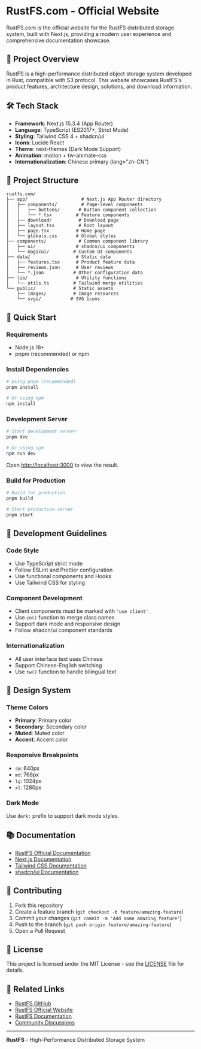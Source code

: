 # RustFS.com - Official Website

RustFS.com is the official website for the RustFS distributed storage system, built with Next.js, providing a modern user experience and comprehensive documentation showcase.

## 🚀 Project Overview

RustFS is a high-performance distributed object storage system developed in Rust, compatible with S3 protocol. This website showcases RustFS's product features, architecture design, solutions, and download information.

## 🛠️ Tech Stack

- **Framework**: Next.js 15.3.4 (App Router)
- **Language**: TypeScript (ES2017+, Strict Mode)
- **Styling**: Tailwind CSS 4 + shadcn/ui
- **Icons**: Lucide React
- **Theme**: next-themes (Dark Mode Support)
- **Animation**: motion + tw-animate-css
- **Internationalization**: Chinese primary (lang="zh-CN")

## 📁 Project Structure

```
rustfs.com/
├── app/                    # Next.js App Router directory
│   ├── components/         # Page-level components
│   │   ├── buttons/       # Button component collection
│   │   └── *.tsx         # Feature components
│   ├── download/          # Download page
│   ├── layout.tsx         # Root layout
│   ├── page.tsx          # Home page
│   └── globals.css       # Global styles
├── components/            # Common component library
│   ├── ui/               # shadcn/ui components
│   └── magicui/         # Custom UI components
├── data/                 # Static data
│   ├── features.tsx      # Product feature data
│   ├── reviews.json      # User reviews
│   └── *.json           # Other configuration data
├── lib/                  # Utility functions
│   └── utils.ts         # Tailwind merge utilities
└── public/              # Static assets
    ├── images/          # Image resources
    └── svgs/           # SVG icons
```

## 🚀 Quick Start

### Requirements

- Node.js 18+
- pnpm (recommended) or npm

### Install Dependencies

```bash
# Using pnpm (recommended)
pnpm install

# Or using npm
npm install
```

### Development Server

```bash
# Start development server
pnpm dev

# Or using npm
npm run dev
```

Open [http://localhost:3000](http://localhost:3000) to view the result.

### Build for Production

```bash
# Build for production
pnpm build

# Start production server
pnpm start
```

## 📝 Development Guidelines

### Code Style

- Use TypeScript strict mode
- Follow ESLint and Prettier configuration
- Use functional components and Hooks
- Use Tailwind CSS for styling

### Component Development

- Client components must be marked with `'use client'`
- Use `cn()` function to merge class names
- Support dark mode and responsive design
- Follow shadcn/ui component standards

### Internationalization

- All user interface text uses Chinese
- Support Chinese-English switching
- Use `tw()` function to handle bilingual text

## 🎨 Design System

### Theme Colors

- **Primary**: Primary color
- **Secondary**: Secondary color
- **Muted**: Muted color
- **Accent**: Accent color

### Responsive Breakpoints

- `sm`: 640px
- `md`: 768px
- `lg`: 1024px
- `xl`: 1280px

### Dark Mode

Use `dark:` prefix to support dark mode styles.

## 📚 Documentation

- [RustFS Official Documentation](https://docs.rustfs.com)
- [Next.js Documentation](https://nextjs.org/docs)
- [Tailwind CSS Documentation](https://tailwindcss.com/docs)
- [shadcn/ui Documentation](https://ui.shadcn.com)

## 🤝 Contributing

1. Fork this repository
2. Create a feature branch (`git checkout -b feature/amazing-feature`)
3. Commit your changes (`git commit -m 'Add some amazing feature'`)
4. Push to the branch (`git push origin feature/amazing-feature`)
5. Open a Pull Request

## 📄 License

This project is licensed under the MIT License - see the [LICENSE](LICENSE) file for details.

## 🔗 Related Links

- [RustFS GitHub](https://github.com/rustfs/rustfs)
- [RustFS Official Website](https://rustfs.com)
- [RustFS Documentation](https://docs.rustfs.com)
- [Community Discussions](https://github.com/rustfs/rustfs/discussions)

---

**RustFS** - High-Performance Distributed Storage System

